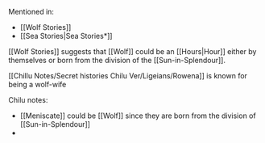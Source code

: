 Mentioned in:
- [[Wolf Stories]]
- [[Sea Stories|Sea Stories*]]

[[Wolf Stories]] suggests that [[Wolf]] could be an [[Hours|Hour]] either by themselves or born from the division of the [[Sun-in-Splendour]].

[[Chillu Notes/Secret histories Chilu Ver/Ligeians/Rowena]] is known for being a wolf-wife

Chilu notes:
- [[Meniscate]] could be [[Wolf]] since they are born from the division of [[Sun-in-Splendour]]
- 